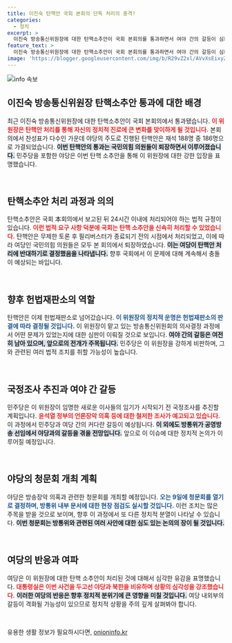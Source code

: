 ```yaml
---
title: 이진숙 탄핵안 국회 본회의 단독 처리의 충격!
categories:
  - 정치
excerpt: >
  이진숙 방송통신위원장에 대한 탄핵소추안이 국회 본회의를 통과하면서 여야 간의 갈등이 심화되고 있다. 여당의 퇴장 속 탄핵안은 헌법재판소로 넘어가며, 언론장악 의혹과 관련된 국정조사도 예정되고 있어 정치적 긴장이 고조되고 있다.
feature_text: >
  이진숙 방송통신위원장에 대한 탄핵소추안이 국회 본회의를 통과하면서 여야 간의 갈등이 심화되고 있다. 여당의 퇴장 속 탄핵안은 헌법재판소로 넘어가며, 언론장악 의혹과 관련된 국정조사도 예정되고 있어 정치적 긴장이 고조되고 있다.
image: 'https://blogger.googleusercontent.com/img/b/R29vZ2xl/AVvXsEixyZcFfHzMRdzZMjFBmAUKJYCLCGyLL1o632UiGVXcaFdKo_bkvkuCioo0uUKlGfBVcT3P84aROyZIXSBEx3Aw5nCQ3pTgDom1WDC4m8eifvWiAmWEEVb4x6G_l8C0QH225ldMjyaFvpxGEBGNO37VmDTDMHGhJPq73UglMfDca1-0aw/s1600/blogspot.png'
---
```


<p><img src="https://blogger.googleusercontent.com/img/b/R29vZ2xl/AVvXsEixyZcFfHzMRdzZMjFBmAUKJYCLCGyLL1o632UiGVXcaFdKo_bkvkuCioo0uUKlGfBVcT3P84aROyZIXSBEx3Aw5nCQ3pTgDom1WDC4m8eifvWiAmWEEVb4x6G_l8C0QH225ldMjyaFvpxGEBGNO37VmDTDMHGhJPq73UglMfDca1-0aw/s1600/blogspot.png" alt="info 속보" /></p>

<h2 data-ke-size="size26">이진숙 방송통신위원장 탄핵소추안 통과에 대한 배경</h2>

<p data-ke-size="size16">최근 이진숙 방송통신위원장에 대한 탄핵소추안이 국회 본회의에서 통과됐습니다. <b><span style="color: #ee2323;">이 위원장은 탄핵안 처리를 통해 자신의 정치적 진로에 큰 변화를 맞이하게 될 것입니다.</span></b> 본회의에서 찬성표가 다수인 가운데 야당의 주도로 진행된 탄핵안은 재석 188명 중 186명으로 가결되었습니다. <b><span style="background-color: #21538527;">이번 탄핵안의 통과는 국민의힘 의원들이 퇴장하면서 이루어졌습니다.</span></b> 민주당을 포함한 야당은 이번 탄핵 소추안을 통해 이 위원장에 대한 강한 입장을 표명했습니다.</p>

<p data-ke-size="size16">&nbsp;</p>

<h2 data-ke-size="size26">탄핵소추안 처리 과정과 의의</h2>

<p data-ke-size="size16">탄핵소추안은 국회 本회의에서 보고된 뒤 24시간 이내에 처리되어야 하는 법적 규정이 있습니다. <b><span style="color: #ee2323;">이런 법적 요구 사항 덕분에 국회는 탄핵 소추안을 신속히 처리할 수 있었습니다.</span></b> 탄핵안은 무제한 토론 후 필리버스터가 종료되기 전의 시점에서 처리되었고, 이에 따라 여당인 국민의힘 의원들은 모두 본 회의에서 퇴장하였습니다. <b><span style="background-color: #21538527;">이는 여당이 탄핵안 처리에 반대하기로 결정했음을 나타냅니다.</span></b> 향후 국회에서 이 문제에 대해 계속해서 충돌이 예상되는 바입니다.</p>

<p data-ke-size="size16">&nbsp;</p>

<h2 data-ke-size="size26">향후 헌법재판소의 역할</h2>

<p data-ke-size="size16">탄핵안은 이제 헌법재판소로 넘어갔습니다. <b><span style="color: #1a5490;">이 위원장의 정치적 운명은 헌법재판소의 판결에 따라 결정될 것입니다.</span></b> 이 위원장이 맡고 있는 방송통신위원회의 의사결정 과정에서 어떤 문제가 있었는지에 대한 심판이 이뤄질 것으로 보입니다. <b><span style="background-color: #21538527;">여야 간의 갈등은 여전히 남아 있으며, 앞으로의 전개가 주목됩니다.</span></b> 민주당은 이 위원장을 강하게 비판하며, 그와 관련된 여러 법적 조치를 취할 가능성이 높습니다.</p>

<p data-ke-size="size16">&nbsp;</p>

<h2 data-ke-size="size26">국정조사 추진과 여야 간 갈등</h2>

<p data-ke-size="size16">민주당은 이 위원장이 임명한 새로운 이사들의 임기가 시작되기 전 국정조사를 추진할 계획입니다. <b><span style="color: #ee2323;">윤석열 정부의 언론장악 의혹 등에 대한 철저한 조사가 예고되고 있습니다.</span></b> 이 과정에서 민주당과 여당 간의 커다란 갈등이 예상됩니다. <b><span style="background-color: #21538527;">이 외에도 방통위가 공영방송 선임에서 야당과의 갈등을 겪을 전망입니다.</span></b> 앞으로 이 이슈에 대한 정치적 논의가 이루어질 예정입니다.</p>

<p data-ke-size="size16">&nbsp;</p>

<h2 data-ke-size="size26">야당의 청문회 개최 계획</h2>

<p data-ke-size="size16">야당은 방송장악 의혹과 관련한 청문회를 개최할 예정입니다. <b><span style="color: #1a5490;">오는 9일에 청문회를 열기로 결정하며, 방통위 내부 문서에 대한 현장 점검도 실시할 것입니다.</span></b> 이런 조치는 많은 주목을 받을 것으로 보이며, 향후 이 과정에서 또 다른 정치적 분열이 나타날 수 있습니다. <b><span style="background-color: #21538527;">이번 청문회는 방통위와 관련된 여러 사안에 대한 심도 있는 논의의 장이 될 것입니다.</span></b></p>

<p data-ke-size="size16">&nbsp;</p>

<h2 data-ke-size="size26">여당의 반응과 여파</h2>

<p data-ke-size="size16">여당은 이 위원장에 대한 탄핵 소추안이 처리된 것에 대해서 심각한 유감을 표명했습니다. <b><span style="color: #ee2323;">대통령실은 이번 사건을 두고선 야당과 북한을 비유하며 상황의 심각성을 강조했습니다.</span></b> <b><span style="background-color: #21538527;">이러한 여당의 반응은 향후 정치적 분위기에 큰 영향을 미칠 것입니다.</span></b> 여당 내외부의 갈등이 격화될 가능성이 있으므로 정치적 상황을 주의 깊게 살펴봐야 합니다.</p>

<p data-ke-size="size16">&nbsp;</p>
유용한 생활 정보가 필요하시다면, <a href="https://onioninfo.kr" rel="dofollow">onioninfo.kr</a>


